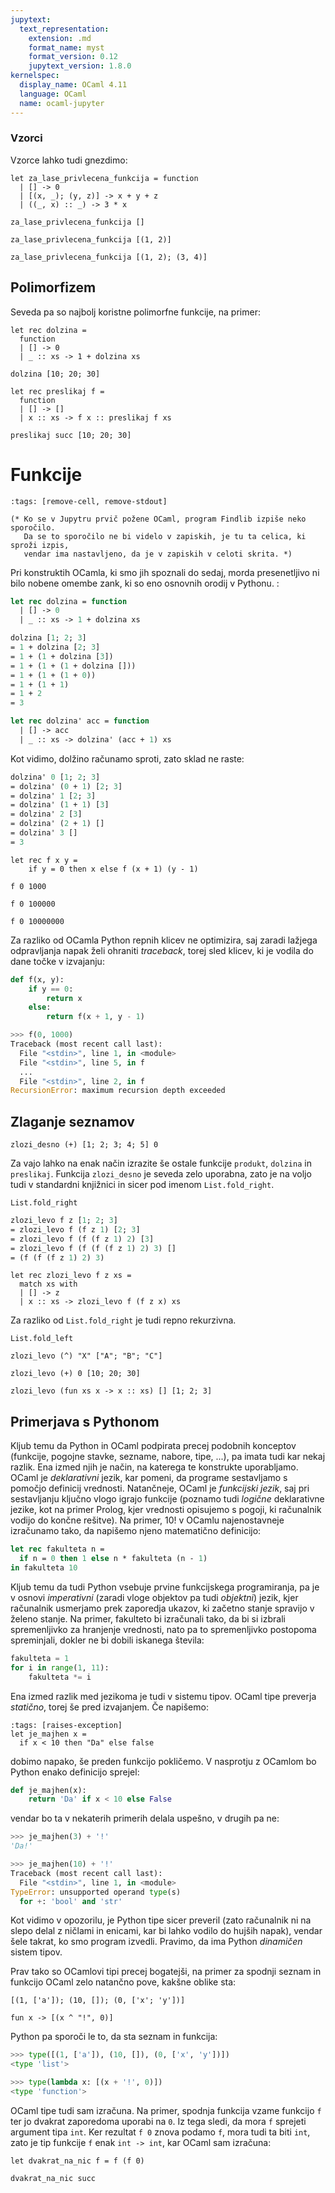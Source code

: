 ```yaml
---
jupytext:
  text_representation:
    extension: .md
    format_name: myst
    format_version: 0.12
    jupytext_version: 1.8.0
kernelspec:
  display_name: OCaml 4.11
  language: OCaml
  name: ocaml-jupyter
---
```


### Vzorci

Vzorce lahko tudi gnezdimo:

```{code-cell}
let za_lase_privlecena_funkcija = function
  | [] -> 0
  | [(x, _); (y, z)] -> x + y + z
  | ((_, x) :: _) -> 3 * x
```

```{code-cell}
za_lase_privlecena_funkcija []
```

```{code-cell}
za_lase_privlecena_funkcija [(1, 2)]
```

```{code-cell}
za_lase_privlecena_funkcija [(1, 2); (3, 4)]
```


## Polimorfizem

Seveda pa so najbolj koristne polimorfne funkcije, na primer:

```{code-cell}
let rec dolzina =
  function
  | [] -> 0
  | _ :: xs -> 1 + dolzina xs
```

```{code-cell}
dolzina [10; 20; 30]
```

```{code-cell}
let rec preslikaj f =
  function
  | [] -> []
  | x :: xs -> f x :: preslikaj f xs
```

```{code-cell}
preslikaj succ [10; 20; 30]
```

# Funkcije

```{code-cell}
:tags: [remove-cell, remove-stdout]

(* Ko se v Jupytru prvič požene OCaml, program Findlib izpiše neko sporočilo.
   Da se to sporočilo ne bi videlo v zapiskih, je tu ta celica, ki sproži izpis,
   vendar ima nastavljeno, da je v zapiskih v celoti skrita. *)
```

Pri konstruktih OCamla, ki smo jih spoznali do sedaj, morda presenetljivo ni bilo nobene omembe zank, ki so eno osnovnih orodij v Pythonu. :


```ocaml
let rec dolzina = function
  | [] -> 0
  | _ :: xs -> 1 + dolzina xs
```


```ocaml
dolzina [1; 2; 3]
= 1 + dolzina [2; 3]
= 1 + (1 + dolzina [3])
= 1 + (1 + (1 + dolzina []))
= 1 + (1 + (1 + 0))
= 1 + (1 + 1)
= 1 + 2
= 3
```



```ocaml
let rec dolzina' acc = function
  | [] -> acc
  | _ :: xs -> dolzina' (acc + 1) xs
```

Kot vidimo, dolžino računamo sproti, zato sklad ne raste:

```ocaml
dolzina' 0 [1; 2; 3]
= dolzina' (0 + 1) [2; 3]
= dolzina' 1 [2; 3]
= dolzina' (1 + 1) [3]
= dolzina' 2 [3]
= dolzina' (2 + 1) []
= dolzina' 3 []
= 3
```

```{code-cell}
let rec f x y =
    if y = 0 then x else f (x + 1) (y - 1)
```

```{code-cell}
f 0 1000
```

```{code-cell}
f 0 100000
```

```{code-cell}
f 0 10000000
```

Za razliko od OCamla Python repnih klicev ne optimizira, saj zaradi lažjega odpravljanja napak želi ohraniti _traceback_, torej sled klicev, ki je vodila do dane točke v izvajanju:

```python
def f(x, y):
    if y == 0:
        return x
    else:
        return f(x + 1, y - 1)
```

```python
>>> f(0, 1000)
Traceback (most recent call last):
  File "<stdin>", line 1, in <module>
  File "<stdin>", line 5, in f
  ...
  File "<stdin>", line 2, in f
RecursionError: maximum recursion depth exceeded
```

## Zlaganje seznamov


```{code-cell}
zlozi_desno (+) [1; 2; 3; 4; 5] 0
```

Za vajo lahko na enak način izrazite še ostale funkcije `produkt`, `dolzina` in `preslikaj`. Funkcija `zlozi_desno` je seveda zelo uporabna, zato je na voljo tudi v standardni knjižnici in sicer pod imenom `List.fold_right`.

```{code-cell}
List.fold_right
```


```ocaml
zlozi_levo f z [1; 2; 3]
= zlozi_levo f (f z 1) [2; 3]
= zlozi_levo f (f (f z 1) 2) [3]
= zlozi_levo f (f (f (f z 1) 2) 3) []
= (f (f (f z 1) 2) 3)
```


```{code-cell}
let rec zlozi_levo f z xs =
  match xs with
  | [] -> z
  | x :: xs -> zlozi_levo f (f z x) xs
```

Za razliko od `List.fold_right` je tudi repno rekurzivna.

```{code-cell}
List.fold_left
```

```{code-cell}
zlozi_levo (^) "X" ["A"; "B"; "C"]
```

```{code-cell}
zlozi_levo (+) 0 [10; 20; 30]
```

```{code-cell}
zlozi_levo (fun xs x -> x :: xs) [] [1; 2; 3]
```

## Primerjava s Pythonom

Kljub temu da Python in OCaml podpirata precej podobnih konceptov (funkcije, pogojne stavke, sezname, nabore, tipe, ...), pa imata tudi kar nekaj razlik. Ena izmed njih je način, na katerega te konstrukte uporabljamo. OCaml je _deklarativni_ jezik, kar pomeni, da programe sestavljamo s pomočjo definicij vrednosti. Natančneje, OCaml je _funkcijski jezik_, saj pri sestavljanju ključno vlogo igrajo funkcije (poznamo tudi _logične_ deklarativne jezike, kot na primer Prolog, kjer vrednosti opisujemo s pogoji, ki računalnik vodijo do končne rešitve). Na primer, $10!$ v OCamlu najenostavneje izračunamo tako, da napišemo njeno matematično definicijo:

```ocaml
let rec fakulteta n =
  if n = 0 then 1 else n * fakulteta (n - 1)
in fakulteta 10
```

Kljub temu da tudi Python vsebuje prvine funkcijskega programiranja, pa je v osnovi _imperativni_ (zaradi vloge objektov pa tudi _objektni_) jezik, kjer računalnik usmerjamo prek zaporedja ukazov, ki začetno stanje spravijo v želeno stanje. Na primer, fakulteto bi izračunali tako, da bi si izbrali spremenljivko za hranjenje vrednosti, nato pa to spremenljivko postopoma spreminjali, dokler ne bi dobili iskanega števila:

```python
fakulteta = 1
for i in range(1, 11):
    fakulteta *= i
```

Ena izmed razlik med jezikoma je tudi v sistemu tipov. OCaml tipe preverja _statično_, torej še pred izvajanjem. Če napišemo:

```{code-cell}
:tags: [raises-exception]
let je_majhen x =
  if x < 10 then "Da" else false
```

dobimo napako, še preden funkcijo pokličemo. V nasprotju z OCamlom bo Python enako definicijo sprejel:

```python
def je_majhen(x):
    return 'Da' if x < 10 else False
```

vendar bo ta v nekaterih primerih delala uspešno, v drugih pa ne:

```python
>>> je_majhen(3) + '!'
'Da!'

>>> je_majhen(10) + '!'
Traceback (most recent call last):
  File "<stdin>", line 1, in <module>
TypeError: unsupported operand type(s)
  for +: 'bool' and 'str'
```

Kot vidimo v opozorilu, je Python tipe sicer preveril (zato računalnik ni na slepo delal z ničlami in enicami, kar bi lahko vodilo do hujših napak), vendar šele takrat, ko smo program izvedli. Pravimo, da ima Python _dinamičen_ sistem tipov.

Prav tako so OCamlovi tipi precej bogatejši, na primer za spodnji seznam in funkcijo OCaml zelo natančno pove, kakšne oblike sta:

```{code-cell}
[(1, ['a']); (10, []); (0, ['x'; 'y'])]
```

```{code-cell}
fun x -> [(x ^ "!", 0)]
```

Python pa sporoči le to, da sta seznam in funkcija:

```python
>>> type([(1, ['a']), (10, []), (0, ['x', 'y'])])
<type 'list'>

>>> type(lambda x: [(x + '!', 0)])
<type 'function'>
```

OCaml tipe tudi sam izračuna. Na primer, spodnja funkcija vzame funkcijo `f` ter jo dvakrat zaporedoma uporabi na `0`. Iz tega sledi, da mora `f` sprejeti argument tipa `int`. Ker rezultat `f 0` znova podamo `f`, mora tudi ta biti `int`, zato je tip funkcije `f` enak `int -> int`, kar OCaml sam izračuna:

```{code-cell}
let dvakrat_na_nic f = f (f 0)
```

```{code-cell}
dvakrat_na_nic succ
```